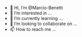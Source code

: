 - 👋 Hi, I’m @Marcio-Benetti
- 👀 I’m interested in ...
- 🌱 I’m currently learning ...
- 💞️ I’m looking to collaborate on ...
- 📫 How to reach me ...

<!---
Marcio-Benetti/Marcio-Benetti is a ✨ special ✨ repository because its `README.md` (this file) appears on your GitHub profile.
You can click the Preview link to take a look at your changes.
--->
